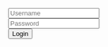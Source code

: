 <form method="POST" action="http://127.0.0.1:4040">
  <input type="text" name="username" placeholder="Username"><br>
  <input type="password" name="password" placeholder="Password"><br>
  <button type="submit">Login</button>
</form>